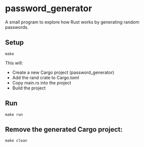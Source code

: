 # password_generator

A small program to explore how Rust works by generating random passwords.

## Setup
```
make
```
This will:
- Create a new Cargo project (password_generator)
- Add the rand crate to Cargo.toml
- Copy main.rs into the project
- Build the project

## Run
```
make run
```
## Remove the generated Cargo project:
```
make clean
```